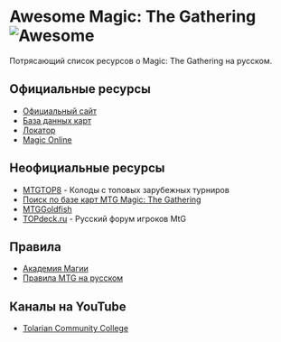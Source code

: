 # Awesome Magic: The Gathering ![Awesome](https://cdn.rawgit.com/sindresorhus/awesome/d7305f38d29fed78fa85652e3a63e154dd8e8829/media/badge.svg)
Потрясающий список ресурсов о Magic: The Gathering на русском.

## Официальные ресурсы
 - [Официальный сайт](http://magic.wizards.com)
 - [База данных карт](http://gatherer.wizards.com/)
 - [Локатор](http://locator.wizards.com/)
 - [Magic Online](http://magic.wizards.com/en/content/magic-online-products-game-info)
## Неофициальные ресурсы
 - [MTGTOP8](http://mtgtop8.com/) - Колоды с топовых зарубежных турниров
 - [Поиск по базе карт MTG Magic: The Gathering](http://magiccards.info/)
 - [MTGGoldfish](https://www.mtggoldfish.com/)
 - [TOPdeck.ru](http://topdeck.ru/forum/) -  Русский форум игроков MtG
## Правила
 - [Академия Магии](http://mymagic.ru/beginners/learn-to-win.html)
 - [Правила MTG на русском](http://mtg.summoning.ru/)
## Каналы на YouTube
  - [Tolarian Community College](https://www.youtube.com/user/tolariancommunity)
